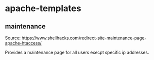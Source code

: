 # apache-templates

## maintenance
Source: https://www.shellhacks.com/redirect-site-maintenance-page-apache-htaccess/

Provides a maintenance page for all users execpt specific ip addresses.
